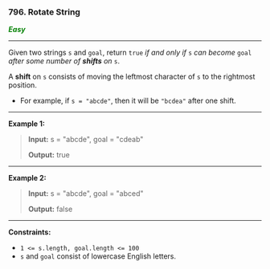 ### 796. Rotate String

<span style="color:green">***Easy***</span>
___

Given two strings `s` and `goal`, return `true` _if and only if_ `s` _can become_ `goal` _after some number of **shifts** on_ `s`.

A **shift** on `s` consists of moving the leftmost character of `s` to the rightmost position.

*   For example, if `s = "abcde"`, then it will be `"bcdea"` after one shift.
___

**Example 1:**

>**Input:** s = "abcde", goal = "cdeab"
>
>**Output:** true 
___

**Example 2:**

>**Input:** s = "abcde", goal = "abced"
>
>**Output:** false 
___

**Constraints:**

*   `1 <= s.length, goal.length <= 100`
*   `s` and `goal` consist of lowercase English letters.